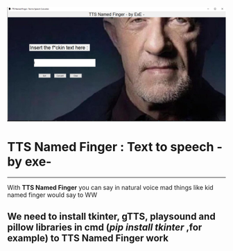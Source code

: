 ![image](TTS.png)

# TTS Named Finger : Text to speech -by exe-
---------------------------------------------------------------------------------------

With **TTS Named Finger** you can say in natural voice mad things like kid named finger would say
to WW

## We need to install tkinter, gTTS, playsound and pillow libraries in cmd (_pip install tkinter_ ,for example) to TTS Named Finger work

